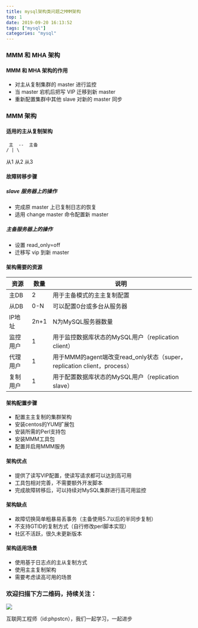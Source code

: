 ```yaml
---
title: mysql架构类问题之MMM架构
top: 1
date: 2019-09-20 16:13:52
tags: ["mysql"]
categories: "mysql"
---
```


### MMM 和 MHA 架构
#### MMM 和 MHA 架构的作用

* 对主从复制集群的 master 进行监控
* 当 master 宕机后把写 VIP 迁移到新 master
* 重新配置集群中其他 slave 对新的 master 同步


### MMM 架构
#### 适用的主从复制架构

     主  --  主备
    / | \
 从1 从2 从3
 
#### 故障转移步骤
##### slave 服务器上的操作
- 完成原 master 上已复制日志的恢复
- 适用 change master 命令配置新 master

##### 主备服务器上的操作
- 设置 read_only=off
- 迁移写 vip 到新 master

#### 架构需要的资源
|资源| 数量|说明|
|-|-|-|
|主DB|2|用于主备模式的主主复制配置|
|从DB|0-N|可以配置0台或多台从服务器|
|IP地址|2n+1|N为MySQL服务器数量|
|监控用户|1|用于监控数据库状态的MySQL用户（replication client）
|代理用户|1|用于MMM的agent端改变read_only状态（super，replication client，process）|
|复制用户|1|用于配置数据库状态的MySQL用户（replication slave）|

#### 架构配置步骤
- 配置主主复制的集群架构
- 安装centos的YUM扩展包
- 安装所需的Perl支持包
- 安装MMM工具包
- 配置并启用MMM服务


#### 架构优点
- 提供了读写VIP配置，使读写请求都可以达到高可用
- 工具包相对完善，不需要额外开发脚本
- 完成故障转移后，可以持续对MySQL集群进行高可用监控

#### 架构缺点
- 故障切换简单粗暴易丢事务（主备使用5.7以后的半同步复制）
- 不支持GTID的复制方式（自行修改perl脚本实现）
- 社区不活跃，很久未更新版本

#### 架构适用场景
- 使用基于日志点的主从复制方式
- 使用主主复制架构
- 需要考虑读高可用的场景




### 欢迎扫描下方二维码，持续关注：
![](https://ww1.sinaimg.cn/large/a616b9a4gy1g4xzv954a4j20760763yo.jpg)

互联网工程师（id:phpstcn），我们一起学习，一起进步